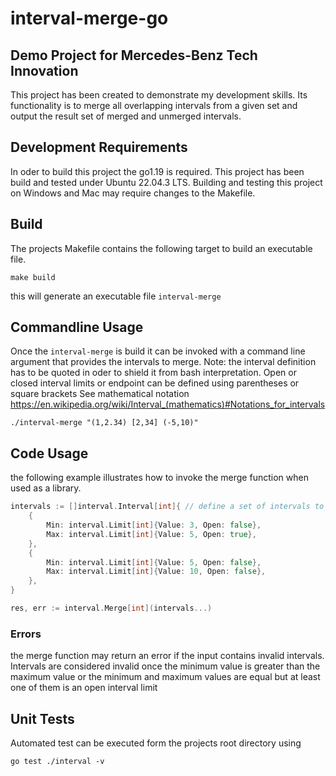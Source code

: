# interval-merge-go
## Demo Project for Mercedes-Benz Tech Innovation

This project has been created to demonstrate my development skills. Its functionality is to merge all overlapping intervals from a given set and output the result set of merged and unmerged intervals.

## Development Requirements

In oder to build this project the go1.19 is required. This project has been build and tested under Ubuntu 22.04.3 LTS. 
Building and testing this project on Windows and Mac may require changes to the Makefile.



## Build
    
The projects Makefile contains the following target to build an executable file.

```shell
make build
```
this will generate an executable file `interval-merge`

## Commandline Usage

Once the `interval-merge` is build it can be invoked with a command line argument that provides the intervals to merge.
Note: the interval definition has to be quoted in oder to shield it from bash interpretation.
Open or closed interval limits or endpoint can be defined using parentheses or square brackets
See mathematical notation https://en.wikipedia.org/wiki/Interval_(mathematics)#Notations_for_intervals


```shell
./interval-merge "(1,2.34) [2,34] (-5,10)"
```

## Code Usage

the following example illustrates how to invoke the merge function when used as a library.

```Go
intervals := []interval.Interval[int]{ // define a set of intervals to merge using generic numeric type
    {
        Min: interval.Limit[int]{Value: 3, Open: false},
        Max: interval.Limit[int]{Value: 5, Open: true},
    },
    {
        Min: interval.Limit[int]{Value: 5, Open: false},
        Max: interval.Limit[int]{Value: 10, Open: false},
    },
}

res, err := interval.Merge[int](intervals...)
```

### Errors

the merge function may return an error if the input contains invalid intervals. Intervals are considered invalid
once the minimum value is greater than the maximum value or the minimum and maximum values are equal but at least one of them is an open interval limit

## Unit Tests

Automated test can be executed form the projects root directory using 
```shell
go test ./interval -v
```
